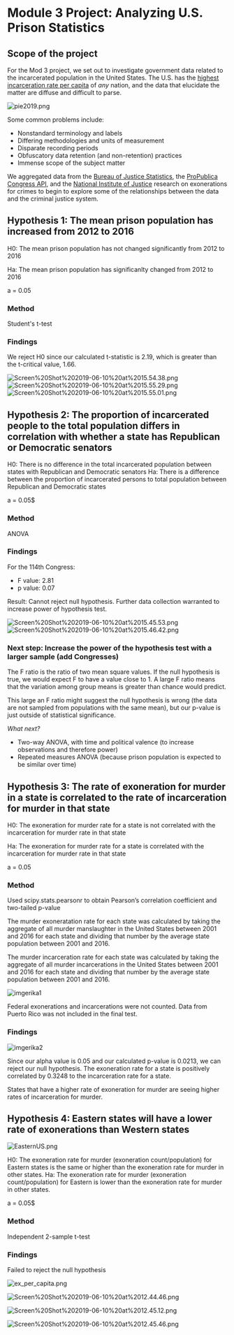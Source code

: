 
# Module 3 Project: Analyzing U.S. Prison Statistics

## Scope of the project

For the Mod 3 project, we set out to investigate government data related to the incarcerated population in the United States. The U.S. has the [highest incarceration rate per capita](https://www.prisonpolicy.org/reports/pie2019.html) of _any_ nation, and the data that elucidate the matter are diffuse and difficult to parse. 

![pie2019.png](pie2019.png)

Some common problems include:

+ Nonstandard terminology and labels
+ Differing methodologies and units of measurement
+ Disparate recording periods
+ Obfuscatory data retention (and non-retention) practices
+ Immense scope of the subject matter

We aggregated data from the [Bureau of Justice Statistics](https://www.kaggle.com/christophercorrea/prisoners-and-crime-in-united-states/kernels), the [ProPublica Congress API](https://projects.propublica.org/api-docs/congress-api/), and the [National Institute of Justice](https://nij.gov/journals/279/Pages/wrongful-convictions-and-dna-exonerations.aspx) research on exonerations for crimes to begin to explore some of the relationships between the data and the criminal justice system. 

## Hypothesis 1: The mean prison population has increased from 2012 to 2016

H0: The mean prison population has not changed significantly from 2012 to 2016

Ha: The mean prison population has significanlty changed from 2012 to 2016

a = 0.05

### Method

Student's t-test

### Findings

We reject H0 since our calculated t-statistic is 2.19, which is greater than the t-critical value, 1.66.

![Screen%20Shot%202019-06-10%20at%2015.54.38.png](Screen%20Shot%202019-06-10%20at%2015.54.38.png)
![Screen%20Shot%202019-06-10%20at%2015.55.29.png](Screen%20Shot%202019-06-10%20at%2015.55.29.png)
![Screen%20Shot%202019-06-10%20at%2015.55.01.png](Screen%20Shot%202019-06-10%20at%2015.55.01.png)

## Hypothesis 2: The proportion of incarcerated people to the total population differs in correlation with whether a state has Republican or Democratic senators 

H0: There is no difference in the total incarcerated population between states with Republican and Democratic senators
Ha: There is a difference between the proportion of incarcerated persons to total population between Republican and Democratic states

a = 0.05$

### Method

ANOVA

### Findings

For the 114th Congress:
+ F value: 2.81
+ p value: 0.07

Result: Cannot reject null hypothesis. Further data collection warranted to increase power of hypothesis test.

![Screen%20Shot%202019-06-10%20at%2015.45.53.png](Screen%20Shot%202019-06-10%20at%2015.45.53.png)
![Screen%20Shot%202019-06-10%20at%2015.46.42.png](Screen%20Shot%202019-06-10%20at%2015.46.42.png)

### Next step: Increase the power of the hypothesis test with a larger sample (add Congresses)

The F ratio is the ratio of two mean square values. If the null hypothesis is true, we would expect F to have a value close to 1. A large F ratio means that the variation among group means is greater than chance would predict. 

This large an F ratio might suggest the null hypothesis is wrong (the data are not sampled from populations with the same mean), but our p-value is just outside of statistical significance.


_What next?_

+ Two-way ANOVA, with time and political valence (to increase observations and therefore power)
+ Repeated measures ANOVA (because prison population is expected to be similar over time) 

## Hypothesis 3: The rate of exoneration for murder in a state is correlated to the rate of incarceration for murder in that state

H0: The exoneration for murder rate for a state is not correlated with the incarceration for murder rate in that state

Ha: The exoneration for murder rate for a state is correlated with the incarceration for murder rate in that state

a = 0.05

### Method

Used scipy.stats.pearsonr to obtain Pearson’s correlation coefficient and two-tailed p-value 

The murder exoneratation rate for each state was calculated by taking the aggregate of all murder manslaughter in the United States between 2001 and 2016 for each state and dividing that number by the average state population between 2001 and 2016.

The murder incarceration rate for each state was calculated by taking the aggregate of all murder incarcerations in the United States between 2001 and 2016 for each state and dividing that number by the average state population between 2001 and 2016.

![imgerika1](imgerika1.png)

Federal exonerations and incarcerations were not counted.  Data from Puerto Rico was not included in the final test.

### Findings

![imgerika2](imgerika2.png)

Since our alpha value is 0.05 and our calculated p-value is 0.0213, we can reject our null hypothesis. The exoneration rate for a state is positively correlated by 0.3248 to the incarceration rate for a state.

States that have a higher rate of exoneration for murder are seeing higher rates of incarceration for murder.

## Hypothesis 4: Eastern states will have a lower rate of exonerations than Western states

![EasternUS.png](EasternUS.png)

H0: The exoneration rate for murder (exoneration count/population) for Eastern states is the same or higher than the exoneration rate for murder in other states.
Ha: The exoneration rate for murder (exoneration count/population) for Eastern is lower than the exoneration rate for murder in other states.

a = 0.05$

### Method

Independent 2-sample t-test

### Findings

Failed to reject the null hypothesis

![ex_per_capita.png](ex_per_capita.png)

![Screen%20Shot%202019-06-10%20at%2012.44.46.png](Screen%20Shot%202019-06-10%20at%2012.44.46.png)

![Screen%20Shot%202019-06-10%20at%2012.45.12.png](Screen%20Shot%202019-06-10%20at%2012.45.12.png)

![Screen%20Shot%202019-06-10%20at%2012.45.46.png](Screen%20Shot%202019-06-10%20at%2012.45.46.png)
